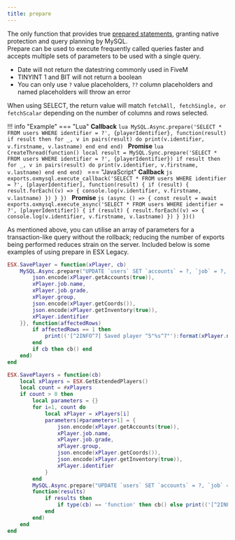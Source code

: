 ```yaml
---
title: prepare
---
```

The only function that provides true [prepared statements](https://github.com/sidorares/node-mysql2#using-prepared-statements), granting native protection and query planning by MySQL.  
Prepare can be used to execute frequently called queries faster and accepts multiple sets of parameters to be used with a single query.  
- Date will not return the datestring commonly used in FiveM
- TINYINT 1 and BIT will not return a boolean
- You can only use `?` value placeholders, `??` column placeholders and named placeholders will throw an error  

When using SELECT, the return value will match `fetchAll, fetchSingle, or fetchScalar` depending on the number of columns and rows selected.

!!! info "Example"
	=== "Lua"
		**Callback**
		```lua
		MySQL.Async.prepare('SELECT * FROM users WHERE identifier = ?', {playerIdentifier}, function(result)
			if result then
				for _, v in pairs(result) do
					print(v.identifier, v.firstname, v.lastname)
				end
			end
		end)
		```
		**Promise**
		```lua
		CreateThread(function()
			local result = MySQL.Sync.prepare('SELECT * FROM users WHERE identifier = ?', {playerIdentifier})
			if result then
				for _, v in pairs(result) do
					print(v.identifier, v.firstname, v.lastname)
				end
			end
		end)
		```
	=== "JavaScript"
		**Callback**
		```js
		exports.oxmysql.execute_callback('SELECT * FROM users WHERE identifier = ?', [playerIdentifier], function(result) {
		  if (result) {
		    result.forEach((v) => {
		      console.log(v.identifier, v.firstname, v.lastname)
			})
		  }
		})
		```
		**Promise**
		```js
		(async () => {
		  const result = await exports.oxmysql.execute_async('SELECT * FROM users WHERE identifier = ?', [playerIdentifier]) {
		  if (result) {
		    result.forEach((v) => {
		      console.log(v.identifier, v.firstname, v.lastname)
		    })
		  }
		})()
		```

As mentioned above, you can utilise an array of parameters for a transaction-like query without the rollback; reducing the number of exports being performed reduces strain on the server. Included below is some examples of using prepare in ESX Legacy.

```lua
ESX.SavePlayer = function(xPlayer, cb)
	MySQL.Async.prepare("UPDATE `users` SET `accounts` = ?, `job` = ?, `job_grade` = ?, `group` = ?, `position` = ?, `inventory` = ? WHERE `identifier` = ?", {{
		json.encode(xPlayer.getAccounts(true)),
		xPlayer.job.name,
		xPlayer.job.grade,
		xPlayer.group,
		json.encode(xPlayer.getCoords()),
		json.encode(xPlayer.getInventory(true)),
		xPlayer.identifier
	}}, function(affectedRows)
		if affectedRows == 1 then
			print(('[^2INFO^7] Saved player ^5"%s^7"'):format(xPlayer.name))
		end
		if cb then cb() end
	end)
end

ESX.SavePlayers = function(cb)
	local xPlayers = ESX.GetExtendedPlayers()
	local count = #xPlayers
	if count > 0 then
		local parameters = {}
		for i=1, count do
			local xPlayer = xPlayers[i]
			parameters[#parameters+1] = {
				json.encode(xPlayer.getAccounts(true)),
				xPlayer.job.name,
				xPlayer.job.grade,
				xPlayer.group,
				json.encode(xPlayer.getCoords()),
				json.encode(xPlayer.getInventory(true)),
				xPlayer.identifier
			}
		end
		MySQL.Async.prepare("UPDATE `users` SET `accounts` = ?, `job` = ?, `job_grade` = ?, `group` = ?, `position` = ?, `inventory` = ? WHERE `identifier` = ?", parameters,
		function(results)
			if results then
				if type(cb) == 'function' then cb() else print(('[^2INFO^7] Saved %s %s'):format(count, count > 1 and 'players' or 'player') end
			end
		end)
	end
end
```